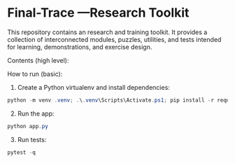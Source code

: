 # Final-Trace —Research Toolkit

This repository contains an research and training toolkit. It provides a collection of interconnected modules, puzzles, utilities, and tests intended for learning, demonstrations, and exercise design.


Contents (high level):

How to run (basic):

1. Create a Python virtualenv and install dependencies:

```powershell
python -m venv .venv; .\.venv\Scripts\Activate.ps1; pip install -r requirements.txt
```

2. Run the app:

```powershell
python app.py
```

3. Run tests:

```powershell
pytest -q
```

